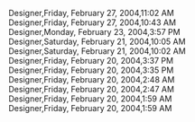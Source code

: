 ﻿Designer,Friday, February 27, 2004,11:02 AM  Designer,Friday, February 27, 2004,10:43 AM  Designer,Monday, February 23, 2004,3:57 PM  Designer,Saturday, February 21, 2004,10:05 AM  Designer,Saturday, February 21, 2004,10:02 AM  Designer,Friday, February 20, 2004,3:37 PM  Designer,Friday, February 20, 2004,3:35 PM  Designer,Friday, February 20, 2004,2:48 AM  Designer,Friday, February 20, 2004,2:47 AM  Designer,Friday, February 20, 2004,1:59 AM  Designer,Friday, February 20, 2004,1:59 AM